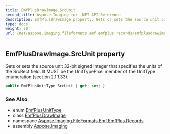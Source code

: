 ```yaml
---
title: EmfPlusDrawImage.SrcUnit
second_title: Aspose.Imaging for .NET API Reference
description: EmfPlusDrawImage property. Gets or sets the source unit 32bit signed integer that specifies the units of the SrcRect field. It MUST be the UnitTypePixel member of the UnitType enumeration section 2.1.1.33
type: docs
weight: 70
url: /net/aspose.imaging.fileformats.emf.emfplus.records/emfplusdrawimage/srcunit/
---
```

## EmfPlusDrawImage.SrcUnit property

Gets or sets the source unit 32-bit signed integer that specifies the units of the SrcRect field. It MUST be the UnitTypePixel member of the UnitType enumeration (section 2.1.1.33).

```csharp
public EmfPlusUnitType SrcUnit { get; set; }
```

### See Also

* enum [EmfPlusUnitType](../../../aspose.imaging.fileformats.emf.emfplus.consts/emfplusunittype/)
* class [EmfPlusDrawImage](../)
* namespace [Aspose.Imaging.FileFormats.Emf.EmfPlus.Records](../../emfplusdrawimage/)
* assembly [Aspose.Imaging](../../../)



